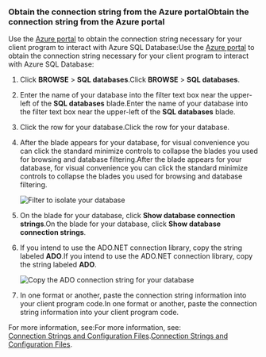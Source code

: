 
<!--
includes/sql-database-include-connection-string-20-portalshots.md

Latest Freshness check:  2015-09-02 , GeneMi.

## Connection string
-->


### <a name="obtain-the-connection-string-from-the-azure-portal"></a><span data-ttu-id="b140d-101">Obtain the connection string from the Azure portal</span><span class="sxs-lookup"><span data-stu-id="b140d-101">Obtain the connection string from the Azure portal</span></span>
<span data-ttu-id="b140d-102">Use the [Azure portal](https://portal.azure.com/) to obtain the connection string necessary for your client program to interact with Azure SQL Database:</span><span class="sxs-lookup"><span data-stu-id="b140d-102">Use the [Azure portal](https://portal.azure.com/) to obtain the connection string necessary for your client program to interact with Azure SQL Database:</span></span> 

1. <span data-ttu-id="b140d-103">Click **BROWSE** > **SQL databases**.</span><span class="sxs-lookup"><span data-stu-id="b140d-103">Click **BROWSE** > **SQL databases**.</span></span>
2. <span data-ttu-id="b140d-104">Enter the name of your database into the filter text box near the upper-left of the **SQL databases** blade.</span><span class="sxs-lookup"><span data-stu-id="b140d-104">Enter the name of your database into the filter text box near the upper-left of the **SQL databases** blade.</span></span>
3. <span data-ttu-id="b140d-105">Click the row for your database.</span><span class="sxs-lookup"><span data-stu-id="b140d-105">Click the row for your database.</span></span>
4. <span data-ttu-id="b140d-106">After the blade appears for your database, for visual convenience you can click the standard minimize controls to collapse the blades  you used for browsing and database filtering.</span><span class="sxs-lookup"><span data-stu-id="b140d-106">After the blade appears for your database, for visual convenience you can click the standard minimize controls to collapse the blades  you used for browsing and database filtering.</span></span> 
   
    ![Filter to isolate your database][10-FilterDatabase]
5. <span data-ttu-id="b140d-108">On the blade for your database, click **Show database connection strings**.</span><span class="sxs-lookup"><span data-stu-id="b140d-108">On the blade for your database, click **Show database connection strings**.</span></span>
6. <span data-ttu-id="b140d-109">If you intend to use the ADO.NET connection library, copy the string labeled **ADO**.</span><span class="sxs-lookup"><span data-stu-id="b140d-109">If you intend to use the ADO.NET connection library, copy the string labeled **ADO**.</span></span> 
   
    ![Copy the ADO connection string for your database][20-CopyAdoConnectionString]
7. <span data-ttu-id="b140d-111">In one format or another, paste the connection string information into your client program code.</span><span class="sxs-lookup"><span data-stu-id="b140d-111">In one format or another, paste the connection string information into your client program code.</span></span>

<span data-ttu-id="b140d-112">For more information, see:</span><span class="sxs-lookup"><span data-stu-id="b140d-112">For more information, see:</span></span><br/><span data-ttu-id="b140d-113">[Connection Strings and Configuration Files](http://msdn.microsoft.com/library/ms254494.aspx).</span><span class="sxs-lookup"><span data-stu-id="b140d-113">[Connection Strings and Configuration Files](http://msdn.microsoft.com/library/ms254494.aspx).</span></span>

<!-- Image references. -->

[10-FilterDatabase]: https://docstestmedia1.blob.core.windows.net/azure-media/includes/media/sql-database-include-connection-string-20-portalshots/connqry-connstr-a.png

[20-CopyAdoConnectionString]: https://docstestmedia1.blob.core.windows.net/azure-media/includes/media/sql-database-include-connection-string-20-portalshots/connqry-connstr-b.png


<!--
These three includes/ files are a sequenced set, but you can pick and choose:

includes/sql-database-include-connection-string-20-portalshots.md
includes/sql-database-include-connection-string-30-compare.md
includes/sql-database-include-connection-string-40-config.md
-->



